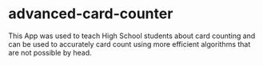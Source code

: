 # advanced-card-counter
This App was used to teach High School students about card counting and can be used to accurately card count using more efficient algorithms that are not possible by head.
